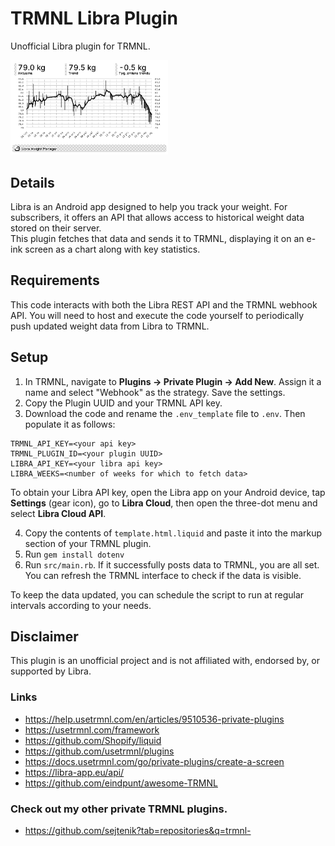 # TRMNL Libra Plugin

Unofficial Libra plugin for TRMNL.

<img src="assets/libra-plugin-trmnl.bmp" alt="screenshot" width="50%"/>

## Details
Libra is an Android app designed to help you track your weight. For subscribers, it offers an API that allows access to historical weight data stored on their server.  
This plugin fetches that data and sends it to TRMNL, displaying it on an e-ink screen as a chart along with key statistics.

## Requirements
This code interacts with both the Libra REST API and the TRMNL webhook API. You will need to host and execute the code yourself to periodically push updated weight data from Libra to TRMNL.

## Setup
1. In TRMNL, navigate to **Plugins -> Private Plugin -> Add New**. Assign it a name and select "Webhook" as the strategy. Save the settings.
2. Copy the Plugin UUID and your TRMNL API key.
3. Download the code and rename the ``.env_template`` file to ``.env``. Then populate it as follows:
```
TRMNL_API_KEY=<your api key>
TRMNL_PLUGIN_ID=<your plugin UUID>
LIBRA_API_KEY=<your libra api key>
LIBRA_WEEKS=<number of weeks for which to fetch data>
```
To obtain your Libra API key, open the Libra app on your Android device, tap **Settings** (gear icon), go to **Libra Cloud**, then open the three-dot menu and select **Libra Cloud API**.

4. Copy the contents of ``template.html.liquid`` and paste it into the markup section of your TRMNL plugin.
5. Run ``gem install dotenv``
5. Run ``src/main.rb``. If it successfully posts data to TRMNL, you are all set. You can refresh the TRMNL interface to check if the data is visible.

To keep the data updated, you can schedule the script to run at regular intervals according to your needs.

## Disclaimer

This plugin is an unofficial project and is not affiliated with, endorsed by, or supported by Libra.

### Links

- https://help.usetrmnl.com/en/articles/9510536-private-plugins
- https://usetrmnl.com/framework
- https://github.com/Shopify/liquid
- https://github.com/usetrmnl/plugins
- https://docs.usetrmnl.com/go/private-plugins/create-a-screen
- https://libra-app.eu/api/
- https://github.com/eindpunt/awesome-TRMNL

### Check out my other private TRMNL plugins.
- https://github.com/sejtenik?tab=repositories&q=trmnl-